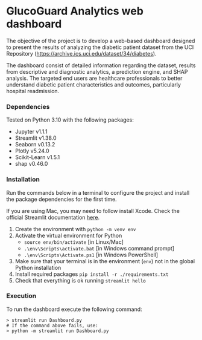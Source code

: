 # GlucoGuard Analytics web dashboard

The objective of the project is to develop a web-based dashboard designed to
present the results of analyzing the diabetic patient dataset from the UCI Repository
(https://archive.ics.uci.edu/dataset/34/diabetes). 

The dashboard consist of detailed information regarding the dataset, results from descriptive and diagnostic
analytics, a prediction engine, and SHAP analysis. 
The targeted end users are healthcare professionals to better understand diabetic patient characteristics and outcomes, particularly hospital readmission.

### Dependencies

Tested on Python 3.10 with the following packages:
  - Jupyter v1.1.1
  - Streamlit v1.38.0
  - Seaborn v0.13.2
  - Plotly v5.24.0
  - Scikit-Learn v1.5.1
  - shap v0.46.0

### Installation

Run the commands below in a terminal to configure the project and install the package dependencies for the first time.

If you are using Mac, you may need to follow install Xcode. Check the official Streamlit documentation [here](https://docs.streamlit.io/get-started/installation/command-line#prerequisites). 

1. Create the environment with `python -m venv env`
2. Activate the virtual environment for Python
   - `source env/bin/activate` [in Linux/Mac]
   - `.\env\Scripts\activate.bat` [in Windows command prompt]
   - `.\env\Scripts\Activate.ps1` [in Windows PowerShell]
3. Make sure that your terminal is in the environment (`env`) not in the global Python installation
4. Install required packages `pip install -r ./requirements.txt`
5. Check that everything is ok running `streamlit hello`

### Execution

To run the dashboard execute the following command:

```
> streamlit run Dashboard.py
# If the command above fails, use:
> python -m streamlit run Dashboard.py
```